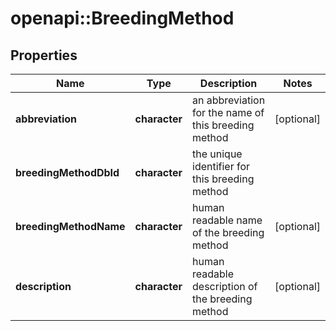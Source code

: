 # openapi::BreedingMethod

## Properties
Name | Type | Description | Notes
------------ | ------------- | ------------- | -------------
**abbreviation** | **character** | an abbreviation for the name of this breeding method | [optional] 
**breedingMethodDbId** | **character** | the unique identifier for this breeding method | 
**breedingMethodName** | **character** | human readable name of the breeding method | [optional] 
**description** | **character** | human readable description of the breeding method | [optional] 


